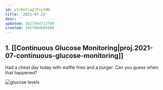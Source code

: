 ```yaml
---
id: pTx0ofiaZJPzyIWB
title: '2021-07-23'
desc: ''
updated: 1627084732709
created: 1627084604408
---
```



## 1. [[Continuous Glucose Monitoring|proj.2021-07-continuous-glucose-monitoring]]

Had a cheat day today with waffle fries and a burger. Can you guess when that happened?

![glucose levels](https://kevinslin-images.s3.us-west-2.amazonaws.com/images/D73D2AD1-14B5-436B-9D17-06CD4CF7CE9C.png)
